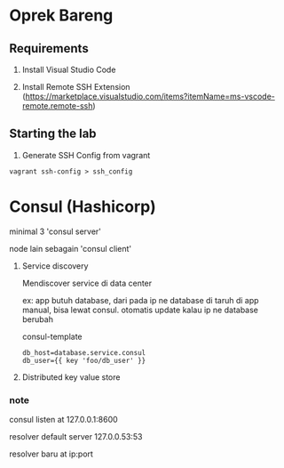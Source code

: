 # Oprek Bareng

## Requirements

1. Install Visual Studio Code

1. Install Remote SSH Extension (https://marketplace.visualstudio.com/items?itemName=ms-vscode-remote.remote-ssh)

## Starting the lab

1. Generate SSH Config from vagrant

```
vagrant ssh-config > ssh_config
```

# Consul (Hashicorp)

minimal 3 'consul server'

node lain sebagain 'consul client'

1. Service discovery

    Mendiscover service di data center

    ex: app butuh database, dari pada ip ne database di taruh di app manual, bisa lewat consul. otomatis update kalau ip ne database berubah

    consul-template

    ```
    db_host=database.service.consul
    db_user={{ key 'foo/db_user' }}
    ```

2. Distributed key value store


### note
consul listen at 127.0.0.1:8600

resolver default server 127.0.0.53:53

resolver baru at ip:port


